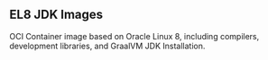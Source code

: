 EL8 JDK Images
-------------

OCI Container image based on Oracle Linux 8, including compilers, development libraries,
and GraalVM JDK Installation.
